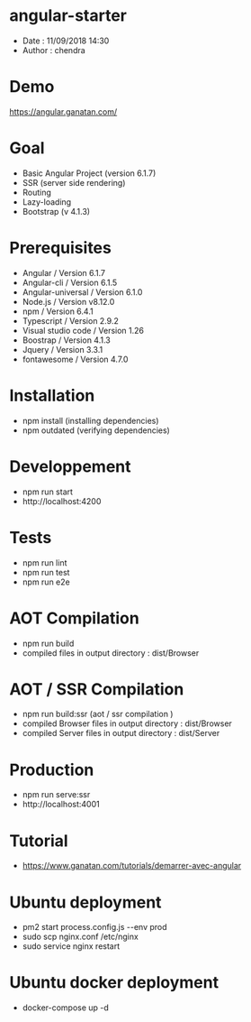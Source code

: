 # angular-starter
- Date : 11/09/2018 14:30
- Author : chendra

# Demo
https://angular.ganatan.com/

# Goal
- Basic Angular Project (version 6.1.7)
- SSR (server side rendering)
- Routing
- Lazy-loading
- Bootstrap (v 4.1.3)

# Prerequisites
- Angular / Version 6.1.7
- Angular-cli / Version 6.1.5
- Angular-universal / Version 6.1.0
- Node.js / Version v8.12.0
- npm / Version 6.4.1
- Typescript / Version 2.9.2
- Visual studio code / Version 1.26
- Boostrap / Version 4.1.3
- Jquery / Version 3.3.1
- fontawesome / Version 4.7.0

# Installation
- npm install (installing dependencies)
- npm outdated (verifying dependencies)

# Developpement
- npm run start
- http://localhost:4200

# Tests
- npm run lint
- npm run test
- npm run e2e

# AOT Compilation 
- npm run build
- compiled files in output directory : dist/Browser 

# AOT / SSR Compilation 
- npm run build:ssr (aot / ssr compilation )
- compiled Browser files in output directory : dist/Browser
- compiled Server files in output directory : dist/Server 

# Production
- npm run serve:ssr
- http://localhost:4001

# Tutorial
- https://www.ganatan.com/tutorials/demarrer-avec-angular

# Ubuntu deployment
- pm2 start process.config.js --env prod
- sudo scp nginx.conf /etc/nginx
- sudo service nginx restart

# Ubuntu docker deployment
- docker-compose up -d
